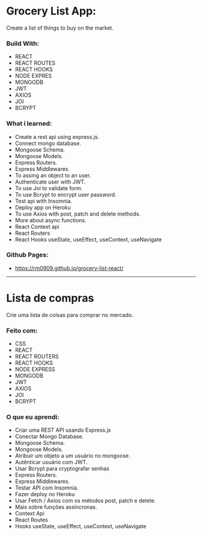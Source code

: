 # Grocery List App:

Create a list of things to buy on the market.

### Build With:
- REACT
- REACT ROUTES
- REACT HOOKS
- NODE EXPRES
- MONGODB
- JWT
- AXIOS
- JOI
- BCRYPT

### What i learned:
- Create a rest api using express.js.
- Connect mongo database.
- Mongoose Schema.
- Mongoose Models.
- Express Routers.
- Express Middlewares.
- To assing an object to an user.
- Authenticate user with JWT.
- To use Joi to validate form.
- To use Bcrypt to encrypt user password.
- Test api with Insomnia.
- Deploy app on Heroku
- To use Axios with post, patch and delete methods.
- More about async functions.
- React Context api
- React Routers
- React Hooks useState, useEffect, useContext, useNavigate
### Github Pages:
- https://rm0909.github.io/grocery-list-react/

________________________________________________________


# Lista de compras
Crie uma lista de coisas para comprar no mercado.

### Feito com:
- CSS
- REACT
- REACT ROUTERS
- REACT HOOKS
- NODE EXPRESS
- MONGODB
- JWT
- AXIOS
- JOI
- BCRYPT

### O que eu aprendi:
- Criar uma REST API usando Express.js
- Conectar Mongo Database.
- Mongoose Schema.
- Mongoose Models.
- Atribuir um objeto a um usuário no mongoose.
- Autênticar usuário com JWT.
- Usar Bcrypt para cryptografar senhas
- Express Routers.
- Express Middlewares.
- Testar API com Insomnia.
- Fazer deploy no Heroku
- Usar Fetch / Axios com os métodos post, patch e delete.
- Mais sobre funções assíncronas.
- Context Api
- React Routes
- Hooks useState, useEffect, useContext, useNavigate
